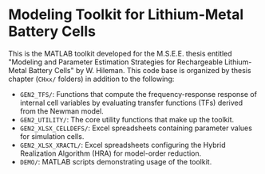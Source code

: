 # Modeling Toolkit for Lithium-Metal Battery Cells

This is the MATLAB toolkit developed for the M.S.E.E. thesis entitled "Modeling and Parameter Estimation Strategies for Rechargeable Lithium-Metal Battery Cells" by W. Hileman. This code base is organized by thesis chapter (`CHxx/` folders) in addition to the following:

- `GEN2_TFS/`: Functions that compute the frequency-response response of internal cell variables by evaluating transfer functions (TFs) derived from the Newman model.
- `GEN2_UTILITY/`: The core utility functions that make up the toolkit.
- `GEN2_XLSX_CELLDEFS/`: Excel spreadsheets containing parameter values for simulation cells.
- `GEN2_XLSX_XRACTL/`: Excel spreadsheets configuring the Hybrid Realization Algorithm (HRA) for model-order reduction.
- `DEMO/`: MATLAB scripts demonstrating usage of the toolkit.